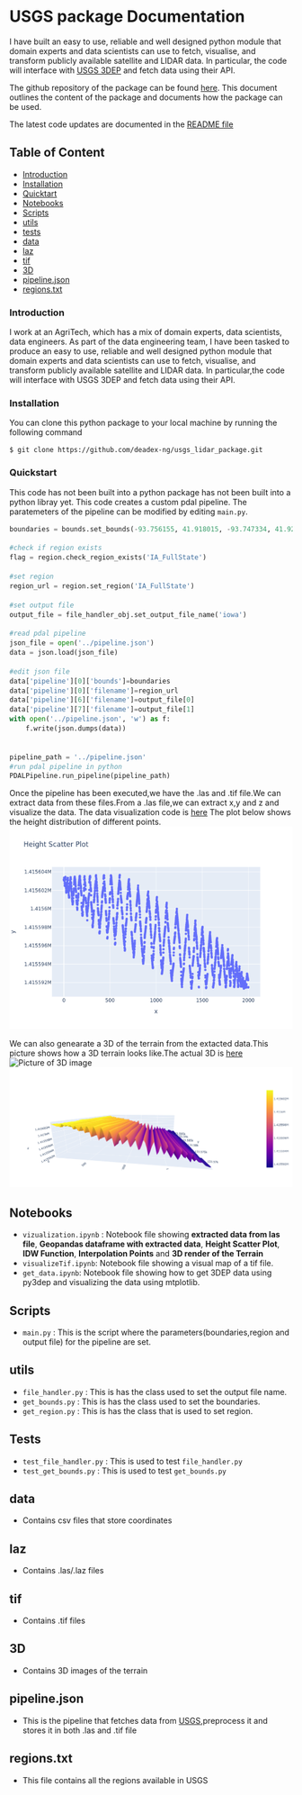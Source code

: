 # USGS package Documentation

I have built an easy to use, reliable and
well designed python module that domain experts and data scientists can use to fetch,
visualise, and transform publicly available satellite and LIDAR data. In particular, the code
will interface with [USGS 3DEP](https://www.usgs.gov/core-science-systems/ngp/3dep) and fetch data using their API.

The github repository of the package can be found [here](https://github.com/deadex-ng/usgs_lidar_package).
This document outlines the content of the package and documents how the package can be used.

The latest code updates are documented in the [README file](https://github.com/deadex-ng/usgs_lidar_package)

## Table of Content
- [Introduction](#introduction)
- [Installation](#Installation)
- [Quicktart](#Quicktart)
- [Notebooks](#notebooks)
- [Scripts](#scripts)
- [utils](#utils)
- [tests](#tests)
- [data](#data)
- [laz](#laz)
- [tif](#tif)
- [3D](#3D)
- [pipeline.json](#pipeline.json)
- [regions.txt](#regions.txt)

### Introduction
I work at an AgriTech, which has a mix of domain experts, data scientists, data engineers. As part of the data engineering team, I have been tasked to produce an easy to use, reliable and well designed python module that domain experts and data scientists can use to fetch, visualise, and transform publicly available satellite and LIDAR data. In particular,the code will interface with USGS 3DEP and fetch data using their API. 

### Installation
You can clone this python package to your local machine by running the following command 
```console
$ git clone https://github.com/deadex-ng/usgs_lidar_package.git
```
### Quickstart
This code has not been built into a python package has not been built into a python libray yet.
This code creates a custom pdal pipeline. The paratemeters of the pipeline can be modified by editing `main.py`.

```python
boundaries = bounds.set_bounds(-93.756155, 41.918015, -93.747334, 41.921429)

#check if region exists
flag = region.check_region_exists('IA_FullState')

#set region
region_url = region.set_region('IA_FullState')

#set output file
output_file = file_handler_obj.set_output_file_name('iowa')

#read pdal pipeline 
json_file = open('../pipeline.json')
data = json.load(json_file)

#edit json file 
data['pipeline'][0]['bounds']=boundaries
data['pipeline'][0]['filename']=region_url
data['pipeline'][6]['filename']=output_file[0]
data['pipeline'][7]['filename']=output_file[1]
with open('../pipeline.json', 'w') as f:
    f.write(json.dumps(data))


pipeline_path = '../pipeline.json'
#run pdal pipeline in python
PDALPipeline.run_pipeline(pipeline_path)
```
Once the pipeline has been executed,we have the .las and .tif file.We can extract data from these files.From a .las file,we can extract x,y and z and visualize the data.
The data visualization code is [here](https://github.com/deadex-ng/usgs_lidar_package/tree/main/notebooks)
The plot below shows the height distribution of different points.
![Height Scatter Plot](https://github.com/deadex-ng/deadex-ng.github.io/blob/main/_images/height_scatter_plot.png)

We can also genearate a 3D of the terrain from the extacted data.This picture shows how a 3D terrain looks like.The actual 3D is [here](https://github.com/deadex-ng/usgs_lidar_package/tree/main/3D)
![Picture of 3D image](https://drive.google.com/drive/folders/1tLL_yQ6PyUaxwdPPI88phl3d1wS0fSef)
![Picture of 3D image](https://github.com/deadex-ng/usgs_lidar_package/blob/main/graphs/3d_2d_terrain.PNG)


## Notebooks
- `vizualization.ipynb` : Notebook file showing **extracted data from las file**, **Geopandas dataframe with extracted data**, **Height Scatter Plot**, **IDW Function**, **Interpolation Points** and **3D render of the Terrain**
- `visualizeTif.ipynb`: Notebook file showing a visual map of a tif file.
- `get_data.ipynb`: Notebook file showing how to get 3DEP data using py3dep and visualizing the data using mtplotlib.

## Scripts 
- `main.py` : This is the script where the parameters(boundaries,region and output file) for the pipeline are set.

## utils
- `file_handler.py` : This is has the class used to set the output file name.
- `get_bounds.py` : This is has the class used to set the boundaries.
- `get_region.py` : This is has the class that is used to set region.

## Tests
- `test_file_handler.py` : This is used to test ```file_handler.py```
- `test_get_bounds.py` : This is used to test ```get_bounds.py```

## data
- Contains csv files that store coordinates

## laz
- Contains .las/.laz files

## tif 
- Contains .tif files

## 3D
- Contains 3D images of the terrain

## pipeline.json 
- This is the pipeline that fetches data from  [USGS](https://s3-us-west-2.amazonaws.com/usgs-lidar-public),preprocess it and stores it in both .las and .tif file

## regions.txt
- This file contains all the regions available in USGS

